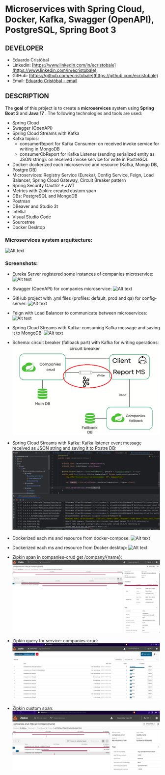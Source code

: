 # Microservices with Spring Cloud, Docker, Kafka, Swagger (OpenAPI), PostgreSQL, Spring Boot 3

## DEVELOPER
 * Eduardo Cristóbal
 * Linkedin: [https://www.linkedin.com/in/ecristobale](https://www.linkedin.com/in/ecristobale)
 * GitHub: [https://github.com/ecristobale](https://github.com/ecristobale)
 * Email: [Eduardo Cristóbal - email](mailto:edu_ce_1988@hotmail.com)

## DESCRIPTION
The **goal** of this project is to create a **microservices** system using **Spring Boot 3** and **Java 17** . The following technologies and tools are used:
 * Spring Cloud
 * Swagger (OpenAPI)
 * Spring Cloud Streams with Kafka
 * Kafka topics: 
	* consumerReport for Kafka Consumer: on received invoke service for writing in MongoDB
	* consumerCbReport for Kafka Listener (sending serialized entity as JSON string): on received invoke service for write in PostreSQL
 * Docker: dockerized each microservice and resource (Kafka, Mongo DB, Postgre DB)
 * Microservices: Registry Service (Eureka), Config Service, Feign, Load Balancer, Spring Cloud Gateway, Circuit Breaker pattern
 * Spring Security Oauth2 + JWT
 * Metrics with Zipkin: created custom span
 * DBs: PostgreSQL and MongoDB
 * Postman
 * DBeaver and Studio 3t
 * IntelliJ
 * Visual Studio Code
 * Sourcetree
 * Docker Desktop
  
### Microservices system arquitecture:
 
![Alt text](readme-screenshots/01-microservices-arquitecture.png?raw=true "Microservices system arquitecture")

### Screenshots:

* Eureka Server registered some instances of companies microservice:
![Alt text](readme-screenshots/02-microservices-eureka.png?raw=true "Eureka Server")

* Swagger (OpenAPI) for companies microservice:
![Alt text](readme-screenshots/03-microservices-swagger-openapi.png?raw=true "Swagger (OpenAPI)")

* GitHub project with .yml files (profiles: default, prod and qa) for config-server:
![Alt text](readme-screenshots/04-microservices-config-server-github-yml.png?raw=true "GitHub .yml files for Config Server")

* Feign with Load Balancer to communicate between microservices:
![Alt text](readme-screenshots/05-microservices-feign-with-load-balancer.png?raw=true "Feign with Load Balancer")

* Spring Cloud Streams with Kafka: consuming Kafka message and saving it to MongoDB:
![Alt text](readme-screenshots/06-microservices-kafka-mongo.png?raw=true "Consuming Kafka message and saving it to MongoDB")

* Schema: circuit breaker (fallback part) with Kafka for writing operations:
![Alt text](readme-screenshots/09-schema-circuit-breaker-with-kafka-for-writing-operations.png?raw=true "Schema: circuit breaker with Kafka for writing operations")

* Spring Cloud Streams with Kafka: Kafka listener event message received as JSON string and saving it to Postre DB:
![Alt text](readme-screenshots/10-circuitbreaker-kafka-listener-event.png?raw=true "Kafka listener event message received as JSON string and saving it to Postre DB")

* Dockerized each ms and resource from docker-compose:
![Alt text](readme-screenshots/07-docker-view-compose.png?raw=true "Dockerized each ms and resource")

* Dockerized each ms and resource from Docker desktop:
![Alt text](readme-screenshots/08-docker-view-desktop.png?raw=true "Dockerized each ms and resource")

* Zipkin span in companies-crud get /company/{name}:
![Alt text](readme-screenshots/11-telemetry-zipkin.png?raw=true "Zipkin span in companies-crud")

* Zipkin query for service: companies-crud:
![Alt text](readme-screenshots/12-telemetry-zipkin-query.png?raw=true "Zipkin query for service: companies-crud")

* Zipkin custom span:
![Alt text](readme-screenshots/13-telemetry-zipkin-custom-span.png?raw=true "Zipkin custom span")
